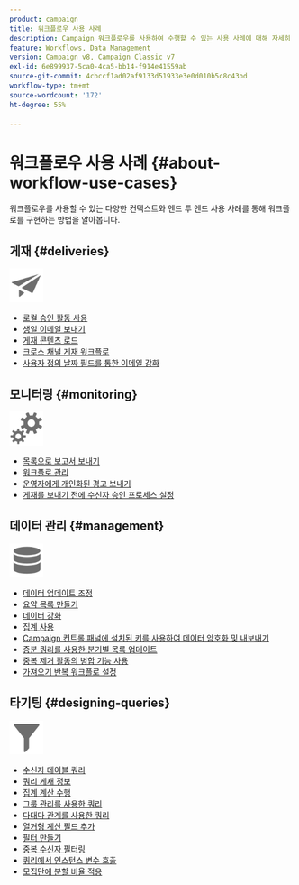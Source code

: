 ```yaml
---
product: campaign
title: 워크플로우 사용 사례
description: Campaign 워크플로우를 사용하여 수행할 수 있는 사용 사례에 대해 자세히 알아보기
feature: Workflows, Data Management
version: Campaign v8, Campaign Classic v7
exl-id: 6e899937-5ca0-4ca5-bb14-f914e41559ab
source-git-commit: 4cbccf1ad02af9133d51933e3e0d010b5c8c43bd
workflow-type: tm+mt
source-wordcount: '172'
ht-degree: 55%

---
```


# 워크플로우 사용 사례 {#about-workflow-use-cases}

워크플로우를 사용할 수 있는 다양한 컨텍스트와 엔드 투 엔드 사용 사례를 통해 워크플로를 구현하는 방법을 알아봅니다.

## 게재 {#deliveries}

<img src="assets/do-not-localize/icon_send.svg" width="60px">

* [로컬 승인 활동 사용](local-approval-activity.md)
* [생일 이메일 보내기](send-a-birthday-email.md)
* [게재 콘텐츠 로드](load-delivery-content.md)
* [크로스 채널 게재 워크플로](cross-channel-delivery-workflow.md)
* [사용자 정의 날짜 필드를 통한 이메일 강화](email-enrichment-with-custom-date-fields.md)

## 모니터링 {#monitoring}

<img src="assets/do-not-localize/icon_monitoring.svg" width="60px">

* [목록으로 보고서 보내기](send-a-report-to-a-list.md)
* [워크플로 관리](workflow-supervision.md)
* [운영자에게 개인화된 경고 보내기](send-alerts-to-operators.md)
* [게재를 보내기 전에 수신자 승인 프로세스 설정](local-approval-activity.md)

## 데이터 관리 {#management}

<img src="assets/do-not-localize/icon_manage.svg" width="60px">

* [데이터 업데이트 조정](coordinate-data-updates.md)
* [요약 목록 만들기](create-a-summary-list.md)
* [데이터 강화](enrich-data.md)
* [집계 사용](using-aggregates.md)
* [Campaign 컨트롤 패널에 설치된 키를 사용하여 데이터 암호화 및 내보내기](use-workflow-data.md#use-case-gpg-encrypt)
* [증분 쿼리를 사용한 분기별 목록 업데이트](quarterly-list-update.md)
* [중복 제거 활동의 병합 기능 사용](deduplication-merge.md)
* [가져오기 반복 워크플로 설정](recurring-import-workflow.md)

## 타기팅 {#designing-queries}

<img src="assets/do-not-localize/icon_filter.svg" width="60px">

* [수신자 테이블 쿼리](querying-recipient-table.md)
* [쿼리 게재 정보](query-delivery-info.md)
* [집계 계산 수행](compute-aggregates.md)
* [그룹 관리를 사용한 쿼리](query-grouping-management.md)
* [다대다 관계를 사용한 쿼리](query-many-to-many-relationship.md)
* [열거형 계산 필드 추가](adding-enumeration-type-calculated-field.md)
* [필터 만들기](create-a-filter.md)
* [중복 수신자 필터링](filter-duplicated-recipients.md)
* [쿼리에서 인스턴스 변수 호출](javascript-scripts-and-templates.md#calling-an-instance-variable-in-a-query)
* [모집단에 분할 비율 적용](javascript-scripts-and-templates.md#example)
